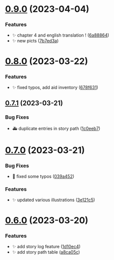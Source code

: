 # [0.9.0](https://github.com/Wivik/pyp-boy/compare/v0.8.0...v0.9.0) (2023-04-04)


### Features

* :sparkles: chapter 4 and english translation ! ([6a88864](https://github.com/Wivik/pyp-boy/commit/6a888646919921c1ef006773d1a9a8bda88bb83d))
* :sparkles: new picts ([7b7ed3a](https://github.com/Wivik/pyp-boy/commit/7b7ed3a82fbe5eb02b9ce92860d75347606f373c))



# [0.8.0](https://github.com/Wivik/pyp-boy/compare/v0.7.1...v0.8.0) (2023-03-22)


### Features

* :sparkles: fixed typos, add aid inventory ([678f631](https://github.com/Wivik/pyp-boy/commit/678f6318fd3cb526061fdd54f1ecac6b42baddb6))



## [0.7.1](https://github.com/Wivik/pyp-boy/compare/v0.7.0...v0.7.1) (2023-03-21)


### Bug Fixes

* :ambulance: duplicate entries in story path ([1c0eeb7](https://github.com/Wivik/pyp-boy/commit/1c0eeb73ebe0179b3d8b2b2471014dd09eea51c8))



# [0.7.0](https://github.com/Wivik/pyp-boy/compare/v0.6.0...v0.7.0) (2023-03-21)


### Bug Fixes

* :memo: fixed some typos ([039a452](https://github.com/Wivik/pyp-boy/commit/039a45290853efef604716b2bd446e1b46365188))


### Features

* :sparkles: updated various illustrations ([3e121c5](https://github.com/Wivik/pyp-boy/commit/3e121c51cbe694ec50ecd23735071f9706d43266))



# [0.6.0](https://github.com/Wivik/pyp-boy/compare/v0.5.1...v0.6.0) (2023-03-20)


### Features

* :sparkles: add story log feature ([1d10ec4](https://github.com/Wivik/pyp-boy/commit/1d10ec47a1737ddf520ba35014307441d8333c49))
* :sparkles: add story path table ([a8ca05c](https://github.com/Wivik/pyp-boy/commit/a8ca05c43493567cf5ee966bdbacd5af0fe759e3))



